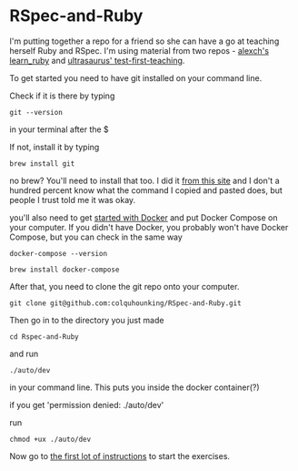 # RSpec-and-Ruby

I'm putting together a repo for a friend so she can have a go at teaching herself Ruby and RSpec.
I'm using material from two repos - [alexch's learn_ruby](https://github.com/alexch/learn_ruby) and [ultrasaurus' test-first-teaching](https://github.com/ultrasaurus/test-first-teaching).

To get started you need to have git installed on your command line.

Check if it is there by typing
```
git --version
```
in your terminal after the $

If not, install it by typing

```
brew install git
```

no brew? You'll need to install that too. I did it [from this site](https://brew.sh/) and I don't a hundred
percent know what the command I copied and pasted does, but people I trust told me it was okay.

you'll also need to get [started with Docker](https://docs.docker.com/docker-for-mac/) and put Docker Compose
 on your computer. If you didn't have Docker, you probably won't have Docker Compose, but you can check in 
 the same way 

 ```
docker-compose --version
```

```
brew install docker-compose
```

After that, you need to clone the git repo onto your computer.

```
git clone git@github.com:colquhounking/RSpec-and-Ruby.git
```

Then go in to the directory you just made

```
cd Rspec-and-Ruby
```

and run

```
./auto/dev
```

in your command line. This puts you inside the docker container(?)

if you get 'permission denied: ./auto/dev'

run

```
chmod +ux ./auto/dev
```

Now go to [the first lot of instructions](./instructions/00_hello_instructions.md) to start the exercises.
